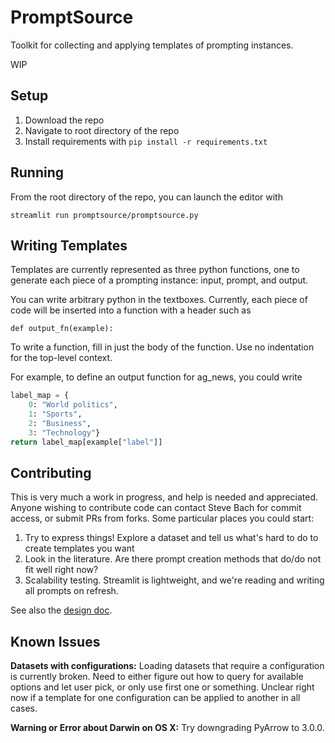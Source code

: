 # PromptSource
Toolkit for collecting and applying templates of prompting instances.

WIP

## Setup
1. Download the repo
2. Navigate to root directory of the repo
3. Install requirements with `pip install -r requirements.txt`

## Running
From the root directory of the repo, you can launch the editor with
```
streamlit run promptsource/promptsource.py
```

## Writing Templates
Templates are currently represented as three python functions, one to generate each
piece of a prompting instance: input, prompt, and output.

You can write arbitrary python in the textboxes. Currently, each piece of code will be
inserted into a function with a header such as
```
def output_fn(example):
```
To write a function, fill in just the body of the function. Use no indentation for the
top-level context.

For example, to define an output function for ag_news, you could write
```python
label_map = {
    0: "World politics",
    1: "Sports",
    2: "Business",
    3: "Technology"}
return label_map[example["label"]]
```

## Contributing
This is very much a work in progress, and help is needed and appreciated. Anyone wishing to
contribute code can contact Steve Bach for commit access, or submit PRs from forks. Some particular
places you could start:
1. Try to express things! Explore a dataset and tell us what's hard to do to create templates you want
2. Look in the literature. Are there prompt creation methods that do/do not fit well right now?
3. Scalability testing. Streamlit is lightweight, and we're reading and writing all prompts on refresh.

See also the [design doc](https://docs.google.com/document/d/1IQzrrAAMPS0XAn_ArOq2hyEDCVfeB7AfcvLUqgSnWxQ/).

## Known Issues

**Datasets with configurations:** Loading datasets that require a configuration is currently broken. Need to
either figure out how to query for available options and let user pick, or only use first one or something.
Unclear right now if a template for one configuration can be applied to another in all cases.

**Warning or Error about Darwin on OS X:** Try downgrading PyArrow to 3.0.0.
